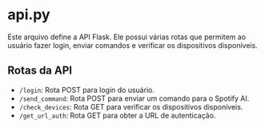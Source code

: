 
# api.py

Este arquivo define a API Flask. Ele possui várias rotas que permitem ao usuário fazer login, enviar comandos e verificar os dispositivos disponíveis.

## Rotas da API

- `/login`: Rota POST para login do usuário.
- `/send_command`: Rota POST para enviar um comando para o Spotify AI.
- `/check_devices`: Rota GET para verificar os dispositivos disponíveis.
- `/get_url_auth`: Rota GET para obter a URL de autenticação.
